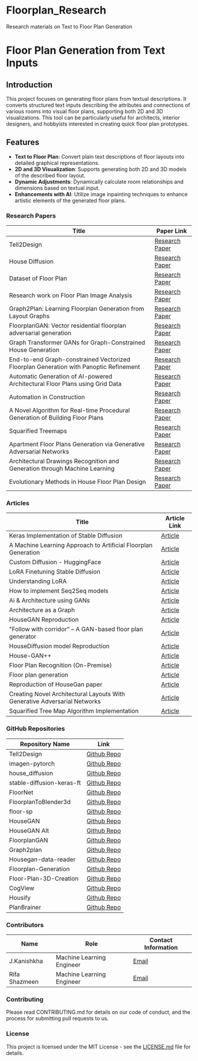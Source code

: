 # Floorplan_Research
Research materials on Text to Floor Plan Generation


# Floor Plan Generation from Text Inputs

## Introduction
This project focuses on generating floor plans from textual descriptions. It converts structured text inputs describing the attributes and connections of various rooms into visual floor plans, supporting both 2D and 3D visualizations. This tool can be particularly useful for architects, interior designers, and hobbyists interested in creating quick floor plan prototypes.

## Features
- **Text to Floor Plan**: Convert plain text descriptions of floor layouts into detailed graphical representations.
- **2D and 3D Visualization**: Supports generating both 2D and 3D models of the described floor layout.
- **Dynamic Adjustments**: Dynamically calculate room relationships and dimensions based on textual input.
- **Enhancements with AI**: Utilize image inpainting techniques to enhance artistic elements of the generated floor plans.

### Research Papers

| Title |  Paper Link |
|-------|-----|
| Tell2Design | [Research Paper](https://arxiv.org/pdf/2311.15941) | 
| House Diffusion |[Research Paper](https://openaccess.thecvf.com/content/CVPR2023/papers/Shabani_HouseDiffusion_Vector_Floorplan_Generation_via_a_Diffusion_Model_With_Discrete_CVPR_2023_paper.pdf) |
| Dataset of Floor Plan | [Research Paper](http://theses.iitj.ac.in:8080/jspui/bitstream/123456789/243/8/07_chapter%203.pdf) |
| Research work on Floor Plan Image Analysis | [Research Paper](https://gesstalt.github.io/research/floorplan.html) |
| Graph2Plan: Learning Floorplan Generation from Layout Graphs  | [Research Paper](https://arxiv.org/pdf/2004.13204.pdf) | 
| FloorplanGAN: Vector residential floorplan adversarial generation  | [Research Paper](https://www.sciencedirect.com/science/article/abs/pii/S0926580522003430?via%3Dihub) | 
| Graph Transformer GANs for Graph-Constrained House Generation  | [Research Paper](https://arxiv.org/pdf/2303.08225.pdf) | 
| End-to-end Graph-constrained Vectorized Floorplan Generation with Panoptic Refinement  | [Research Paper](https://par.nsf.gov/servlets/purl/10356248) | 
| Automatic Generation of AI-powered Architectural Floor Plans using Grid Data | [Research Paper](https://www.ripublication.com/ijaer23/ijaerv18n2_04.pdf) | 
| Automation in Construction | [Research Paper](https://personal.utdallas.edu/~kzhang/Publications/Automation18.pdf) |
| A Novel Algorithm for Real-time Procedural Generation of Building Floor Plans | [Research Paper](https://arxiv.org/pdf/1211.5842.pdf) |
| Squarified Treemaps | [Research Paper](https://www.win.tue.nl/~vanwijk/stm.pdf) |
| Apartment Floor Plans Generation via Generative Adversarial Networks | [Research Paper](https://www.academia.edu/43756313/Apartment_Floor_Plans_Generation_via_Generative_Adversarial_Networks?rhid=28098005004&swp=rr-rw-wc-99360421) |
| Architectural Drawings Recognition and Generation through Machine Learning | [Research Paper](https://www.academia.edu/43110850/Architectural_Drawings_Recognition_and_Generation_through_Machine_Learning&nav_from=65248be5-9716-4f6c-b67f-09cb47ec988b&rw_pos=0) |
| Evolutionary Methods in House Floor Plan Design | [Research Paper](https://www.mdpi.com/2076-3417/11/17/8229) |

### Articles

| Title |  Article Link |
|-------|-----|
| Keras Implementation of Stable Diffusion |[Article](https://keras.io/examples/generative/finetune_stable_diffusion/) |
| A Machine Learning Approach to Artificial Floorplan Generation | [Article](https://uknowledge.uky.edu/cgi/viewcontent.cgi?article=1095&context=cs_etds) |
| Custom Diffusion - HuggingFace  | [Article](https://huggingface.co/docs/diffusers/v0.27.2/en/training/custom_diffusion#custom-diffusion) | 
| LoRA Finetuning Stable Diffusion  | [Article](https://huggingface.co/blog/lora) | 
| Understanding LoRA  | [Article](https://towardsdatascience.com/understanding-lora-low-rank-adaptation-for-finetuning-large-models-936bce1a07c6) | 
| How to implement Seq2Seq models  | [Article](https://cnvrg.io/seq2seq-model/) | 
| Ai & Architecture using GANs  | [Article](https://towardsdatascience.com/ai-architecture-f9d78c6958e0) | 
| Architecture as a Graph  | [Article](https://medium.com/spacemaker-research-blog/architecture-as-a-graph-e7b3387cd3c5) | 
| HouseGAN Reproduction  | [Article](https://medium.com/@varnika.srivastava/housegan-6c07c96cc1d5) | 
| "Follow with corridor” – A GAN-based floor plan generator | [Article](https://blog.iaac.net/follow-with-corridor-a-gan-based-floor-plan-generator/) | 
| HouseDiffusion model Reproduction  | [Article](https://medium.com/@f.mostafavi95/housediffusion-reproduction-in-detail-bdfd92bf126) | 
| House-GAN++ | [Article](https://ennauata.github.io/houseganpp/page.html) | 
| Floor Plan Recognition (On-Premise) | [Article](https://rasterscan.com/) | 
| Floor plan generation | [Article](https://cvaad-workshop.github.io/competition/) | 
| Reproduction of HouseGan paper  | [Article](https://hackmd.io/YsemSYOzR26Ld_EVObKMJg?view) | 
| Creating Novel Architectural Layouts With Generative Adversarial Networks | [Article](https://dash.harvard.edu/bitstream/handle/1/37364552/SCHILLER-DOCUMENT-2018.pdf?sequence=1) | 
| Squarified Tree Map Algorithm Implementation  | [Article](https://www.huy.dev/squarified-tree-map-reasonml-part-1-2019-03/#:~:text=The%20squarified%20tree%20map%20algorithm%2C%20in%20addition%20to%20partitioning%20the,close%20to%201%20as%20possible) | 


### GitHub Repositories

| Repository Name | Link |
|----------------|------|
| Tell2Design  | [Github Repo](https://github.com/LengSicong/Tell2Design) | 
| imagen-pytorch |  [Github Repo](https://github.com/lucidrains/imagen-pytorch) |
| house_diffusion | [Github Repo](https://github.com/aminshabani/house_diffusion) |
| stable-diffusion-keras-ft | [Github Repo](https://github.com/sayakpaul/stable-diffusion-keras-ft/) |
| FloorNet  | [Github Repo](https://github.com/art-programmer/FloorNet) | 
| FloorplanToBlender3d  | [Github Repo](https://github.com/grebtsew/FloorplanToBlender3d) |  
| floor-sp  | [Github Repo](https://github.com/woodfrog/floor-sp) | 
| HouseGAN  | [Github Repo](https://github.com/ennauata/housegan) | 
| HouseGAN Alt  | [Github Repo](https://github.com/jlkvanloon/HouseGAN) | 
| FloorplanGAN  | [Github Repo](https://github.com/luozn15/FloorplanGAN) | 
| Graph2plan  | [Github Repo](https://github.com/HanHan55/Graph2plan) | 
| Housegan-data-reader  | [Github Repo](https://github.com/sepidsh/Housegan-data-reader) | 
| Floorplan-Generation  | [Github Repo](https://github.com/pripri99/Floorplan-Generation) | 
| Floor-Plan-3D-Creation  | [Github Repo](https://github.com/RasterScan/Floor-Plan-3D-Creation) | 
| CogView  | [Github Repo](https://github.com/THUDM/CogView) | 
| Housify  | [Github Repo](https://github.com/Ryan-M3/housify) | 
| PlanBrainer  | [Github Repo](https://github.com/pruthvik-sheth/PlanBrainer) | 


### Contributors

| Name | Role | Contact Information |
|------|------|---------------------|
| J.Kanishkha | Machine Learning Engineer | [Email](mailto:kanishka@xneuronz.com) |
| Rifa Shazmeen | Machine Learning Engineer | [Email](mailto:rifa@xneuronz.com) |


### Contributing

Please read CONTRIBUTING.md for details on our code of conduct, and the process for submitting pull requests to us.

### License

This project is licensed under the MIT License - see the [LICENSE.md](LICENSE.md) file for details.
